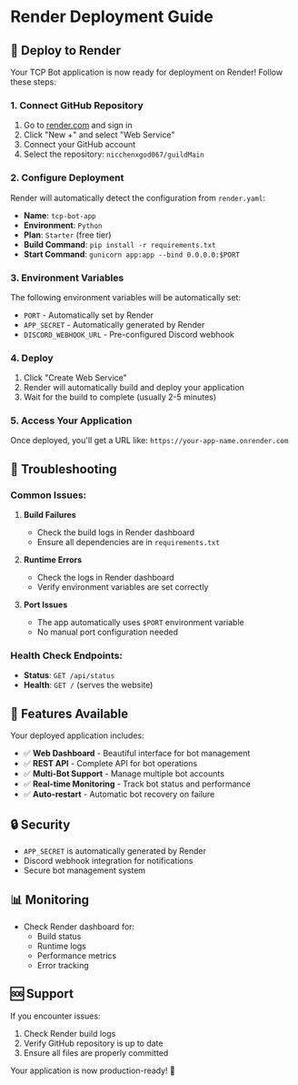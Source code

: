 # Render Deployment Guide

## 🚀 Deploy to Render

Your TCP Bot application is now ready for deployment on Render! Follow these steps:

### 1. Connect GitHub Repository

1. Go to [render.com](https://render.com) and sign in
2. Click "New +" and select "Web Service"
3. Connect your GitHub account
4. Select the repository: `nicchenxgod067/guildMain`

### 2. Configure Deployment

Render will automatically detect the configuration from `render.yaml`:

- **Name**: `tcp-bot-app`
- **Environment**: `Python`
- **Plan**: `Starter` (free tier)
- **Build Command**: `pip install -r requirements.txt`
- **Start Command**: `gunicorn app:app --bind 0.0.0.0:$PORT`

### 3. Environment Variables

The following environment variables will be automatically set:
- `PORT` - Automatically set by Render
- `APP_SECRET` - Automatically generated by Render
- `DISCORD_WEBHOOK_URL` - Pre-configured Discord webhook

### 4. Deploy

1. Click "Create Web Service"
2. Render will automatically build and deploy your application
3. Wait for the build to complete (usually 2-5 minutes)

### 5. Access Your Application

Once deployed, you'll get a URL like:
`https://your-app-name.onrender.com`

## 🔧 Troubleshooting

### Common Issues:

1. **Build Failures**
   - Check the build logs in Render dashboard
   - Ensure all dependencies are in `requirements.txt`

2. **Runtime Errors**
   - Check the logs in Render dashboard
   - Verify environment variables are set correctly

3. **Port Issues**
   - The app automatically uses `$PORT` environment variable
   - No manual port configuration needed

### Health Check Endpoints:

- **Status**: `GET /api/status`
- **Health**: `GET /` (serves the website)

## 📱 Features Available

Your deployed application includes:

- ✅ **Web Dashboard** - Beautiful interface for bot management
- ✅ **REST API** - Complete API for bot operations
- ✅ **Multi-Bot Support** - Manage multiple bot accounts
- ✅ **Real-time Monitoring** - Track bot status and performance
- ✅ **Auto-restart** - Automatic bot recovery on failure

## 🔒 Security

- `APP_SECRET` is automatically generated by Render
- Discord webhook integration for notifications
- Secure bot management system

## 📊 Monitoring

- Check Render dashboard for:
  - Build status
  - Runtime logs
  - Performance metrics
  - Error tracking

## 🆘 Support

If you encounter issues:
1. Check Render build logs
2. Verify GitHub repository is up to date
3. Ensure all files are properly committed

Your application is now production-ready! 🎉
